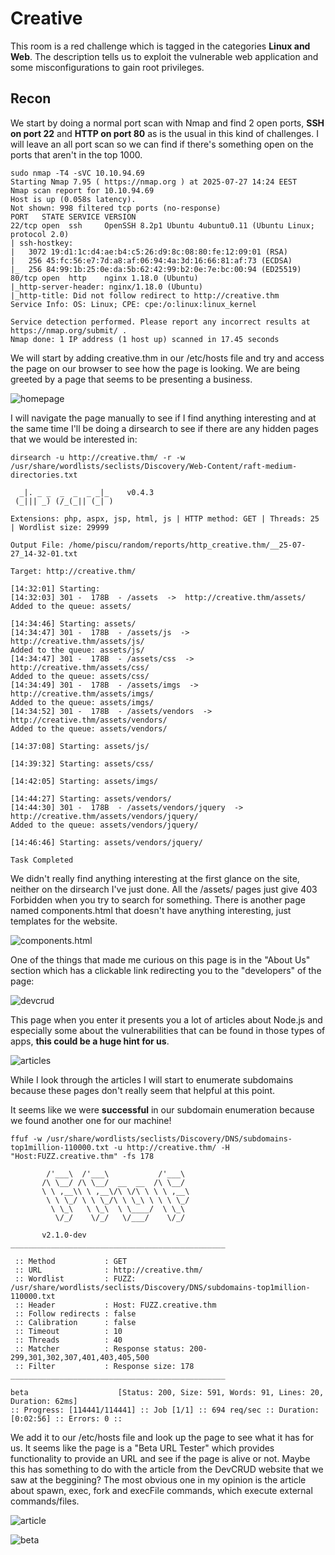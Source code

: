 
# Creative

This room is a red challenge which is tagged in the categories **Linux and Web**. The description tells us to exploit the vulnerable web application and some misconfigurations to gain root privileges.

## Recon

We start by doing a normal port scan with Nmap and find 2 open ports, **SSH on port 22** and **HTTP on port 80** as is the usual in this kind of challenges. I will leave an all port scan so we can find if there's something open on the ports that aren't in the top 1000.

```
sudo nmap -T4 -sVC 10.10.94.69    
Starting Nmap 7.95 ( https://nmap.org ) at 2025-07-27 14:24 EEST
Nmap scan report for 10.10.94.69
Host is up (0.058s latency).
Not shown: 998 filtered tcp ports (no-response)
PORT   STATE SERVICE VERSION
22/tcp open  ssh     OpenSSH 8.2p1 Ubuntu 4ubuntu0.11 (Ubuntu Linux; protocol 2.0)
| ssh-hostkey: 
|   3072 19:d1:1c:d4:ae:b4:c5:26:d9:8c:08:80:fe:12:09:01 (RSA)
|   256 45:fc:56:e7:7d:a8:af:06:94:4a:3d:16:66:81:af:73 (ECDSA)
|_  256 84:99:1b:25:0e:da:5b:62:42:99:b2:0e:7e:bc:00:94 (ED25519)
80/tcp open  http    nginx 1.18.0 (Ubuntu)
|_http-server-header: nginx/1.18.0 (Ubuntu)
|_http-title: Did not follow redirect to http://creative.thm
Service Info: OS: Linux; CPE: cpe:/o:linux:linux_kernel

Service detection performed. Please report any incorrect results at https://nmap.org/submit/ .
Nmap done: 1 IP address (1 host up) scanned in 17.45 seconds
```

We will start by adding creative.thm in our /etc/hosts file and try and access the page on our browser to see how the page is looking. We are being greeted by a page that seems to be presenting a business.

![homepage](./screenshots/recon1.png)

I will navigate the page manually to see if I find anything interesting and at the same time I'll be doing a dirsearch to see if there are any hidden pages that we would be interested in:

```
dirsearch -u http://creative.thm/ -r -w /usr/share/wordlists/seclists/Discovery/Web-Content/raft-medium-directories.txt

  _|. _ _  _  _  _ _|_    v0.4.3
 (_||| _) (/_(_|| (_| )

Extensions: php, aspx, jsp, html, js | HTTP method: GET | Threads: 25 | Wordlist size: 29999

Output File: /home/piscu/random/reports/http_creative.thm/__25-07-27_14-32-01.txt

Target: http://creative.thm/

[14:32:01] Starting: 
[14:32:03] 301 -  178B  - /assets  ->  http://creative.thm/assets/
Added to the queue: assets/

[14:34:46] Starting: assets/
[14:34:47] 301 -  178B  - /assets/js  ->  http://creative.thm/assets/js/
Added to the queue: assets/js/
[14:34:47] 301 -  178B  - /assets/css  ->  http://creative.thm/assets/css/
Added to the queue: assets/css/
[14:34:49] 301 -  178B  - /assets/imgs  ->  http://creative.thm/assets/imgs/
Added to the queue: assets/imgs/
[14:34:52] 301 -  178B  - /assets/vendors  ->  http://creative.thm/assets/vendors/
Added to the queue: assets/vendors/

[14:37:08] Starting: assets/js/

[14:39:32] Starting: assets/css/

[14:42:05] Starting: assets/imgs/

[14:44:27] Starting: assets/vendors/
[14:44:30] 301 -  178B  - /assets/vendors/jquery  ->  http://creative.thm/assets/vendors/jquery/
Added to the queue: assets/vendors/jquery/

[14:46:46] Starting: assets/vendors/jquery/

Task Completed
```

We didn't really find anything interesting at the first glance on the site, neither on the dirsearch I've just done. All the /assets/ pages just give 403 Forbidden when you try to search for something. There is another page named components.html that doesn't have anything interesting, just templates for the website.

![components.html](./screenshots/recon2.png)

One of the things that made me curious on this page is in the "About Us" section which has a clickable link redirecting you to the "developers" of the page:

![devcrud](./screenshots/recon3.png)

This page when you enter it presents you a lot of articles about Node.js and especially some about the vulnerabilities that can be found in those types of apps, **this could be a huge hint for us**.

![articles](./screenshots/recon4.png)

While I look through the articles I will start to enumerate subdomains because these pages don't really seem that helpful at this point.

It seems like we were **successful** in our subdomain enumeration because we found another one for our machine!

```
ffuf -w /usr/share/wordlists/seclists/Discovery/DNS/subdomains-top1million-110000.txt -u http://creative.thm/ -H "Host:FUZZ.creative.thm" -fs 178

        /'___\  /'___\           /'___\       
       /\ \__/ /\ \__/  __  __  /\ \__/       
       \ \ ,__\\ \ ,__\/\ \/\ \ \ \ ,__\      
        \ \ \_/ \ \ \_/\ \ \_\ \ \ \ \_/      
         \ \_\   \ \_\  \ \____/  \ \_\       
          \/_/    \/_/   \/___/    \/_/       

       v2.1.0-dev
________________________________________________

 :: Method           : GET
 :: URL              : http://creative.thm/
 :: Wordlist         : FUZZ: /usr/share/wordlists/seclists/Discovery/DNS/subdomains-top1million-110000.txt
 :: Header           : Host: FUZZ.creative.thm
 :: Follow redirects : false
 :: Calibration      : false
 :: Timeout          : 10
 :: Threads          : 40
 :: Matcher          : Response status: 200-299,301,302,307,401,403,405,500
 :: Filter           : Response size: 178
________________________________________________

beta                    [Status: 200, Size: 591, Words: 91, Lines: 20, Duration: 62ms]
:: Progress: [114441/114441] :: Job [1/1] :: 694 req/sec :: Duration: [0:02:56] :: Errors: 0 ::
```

We add it to our /etc/hosts file and look up the page to see what it has for us. It seems like the page is a "Beta URL Tester" which provides functionality to provide an URL and see if the page is alive or not. Maybe this has something to do with the article from the DevCRUD website that we saw at the beggining? The most obvious one in my opinion is the article about spawn, exec, fork and execFile commands, which execute external commands/files.

![article](./screenshots/recon6.png)

![beta](./screenshots/recon5.png)